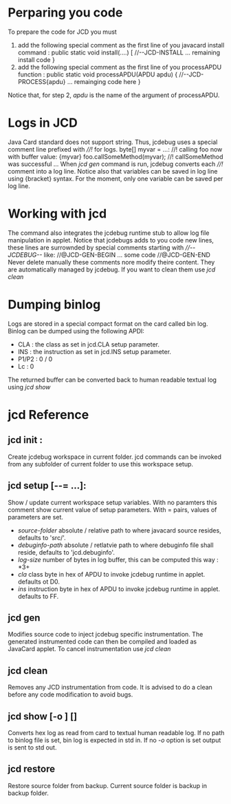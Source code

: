 # Perparing you code
To prepare the code for JCD you must 
1. add the following special comment  as the first line of you javacard install command :
    public static void install(....) [
        //--JCD-INSTALL
        ... remaining install code
    }
2. add the following special comment as the first line of you processAPDU function :
    public static void processAPDU(APDU apdu) {
        //--JCD-PROCESS{apdu}
        ... remainging code here
    }

Notice that, for step 2, *apdu* is the name of the argument of processAPDU.

# Logs in JCD
Java Card standard does not support string. Thus, jcdebug uses a special comment line prefixed with *//!* for logs.
    byte[] myvar = ...:
    //! calling foo now with buffer value: {myvar}
    foo.callSomeMethod(myvar);
    //! callSomeMethod was successful
    ...
When *jcd gen* command is run, jcdebug converts each *//!* comment into a log line. Notice also that variables can be saved in log line using {bracket} syntax. For the moment, only one variable can be saved per log line.

# Working with jcd
The command also integrates the jcdebug runtime stub to allow log file manipulation in applet.
Notice that jcdebugs adds to you code new lines, these lines are surrownded by special comments starting with *//--JCDEBUG--* like:
    //@JCD-GEN-BEGIN ...
    some code
    //@JCD-GEN-END
Never delete manually these comments nore modify theire content. They are automatically managed by jcdebug. If you want to clean them use *jcd clean*

# Dumping binlog
Logs are stored in a special compact format on the card called bin log. Binlog can be dumped using the following APDI:
* CLA : the class as set in jcd.CLA setup parameter.
* INS : the instruction as set in jcd.INS setup parameter.
* P1/P2 : 0 / 0
* Lc : 0

The returned buffer can be converted back to human readable textual log using *jcd show*

# jcd Reference 
## jcd init :
 Create jcdebug workspace in current folder. jcd commands can be invoked from any subfolder of current folder to use this workspace setup.
## jcd setup [--<variable>=<value> ...]:
 Show / update current workspace setup variables. With no paramters this comment show current value of setup parameters. With <name>=<value> pairs, values of parameters are set.
 - *source-folder* absolute / relative path to where javacard source resides, defaults to 'src/'.
 - *debuginfo-path* absolute / retlatvie path to where debuginfo file shall reside, defaults to 'jcd.debuginfo'.
 - *log-size* number of bytes in log buffer, this can be computed this way : <desired line count>*3+<variable dump>
 - *cla* class byte in hex of APDU to invoke jcdebug runtime in applet. defaults ot D0.
 - *ins* instruction byte in hex of APDU to invoke jcdebug runtime in applet. defaults to FF.

## jcd gen
Modifies source code to inject jcdebug specific instrumentation. The generated instrumented code can then be compiled and loaded as JavaCard applet. To cancel instrumentation use *jcd clean*

## jcd clean
Removes any JCD instrumentation from code. It is advised to do a clean before any code modification to avoid bugs.

## jcd show [-o <outputpath>] [<binlogfile in hex>]
Converts hex log as read from card to textual human readable log. If no path to binlog file is set, bin log is expected in std in. If no *-o* option is set output is sent to std out.

## jcd restore
Restore source folder from backup. Current source folder is backup in backup folder.